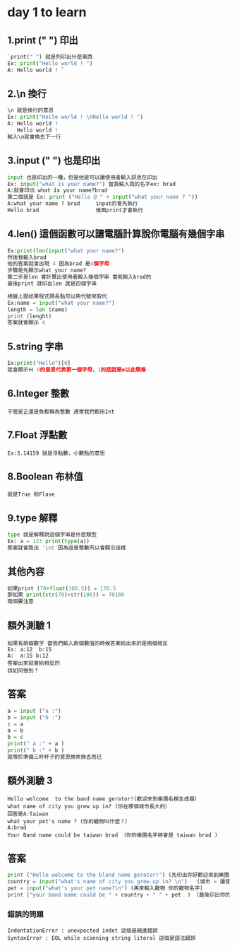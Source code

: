 # day 1 to learn


## 1.print (" ") 印出
```py
`print(" ") 就是列印出什麼東西
Ex: print("Hello world ! ")
A: Hello world ! `
```
## 2.\n 換行
```py
\n 就是換行的意思
Ex: print("Hello world ! \nHello world ! ")
A: Hello world ! 
   Hello world !
輸入\n就會換去下一行
```
## 3.input (" ")  也是印出
```py
input 也是印出的一種，但是他是可以讓使用者輸入訊息在印出
Ex: input("what is your name?") 當我輸入我的名字ex: brad
A:就會印出 what is your name?brad
第二個就是 Ex: print ("Hello @ " + input("what your name ? "))
A:what your name ? brad     input的會先執行
Hello brad                  後面print才會執行
```
## 4.len() 這個函數可以讓電腦計算說你電腦有幾個字串
```py
Ex:print(len(input("what your name?") 
然後我輸入brad
他的答案就會出現 4 因為brad 是4個字母
步驟是先顯示what your name?
第二步是len 會計算出使用者輸入幾個字串 當我輸入brad的
最後print 就印出len 就是四個字串
```

```py
根據上提如果程式碼長點可以用代號來取代
Ex:name = input("what your name?")
length = len (name)
print (lenght)
答案就會顯示 4 
```
## 5.string 字串
```py
Ex:print("Hello")[0]
就會顯示Ｈ 0的意思代表第一個字母，1的話就是e以此類推
```
## 6.Integer 整數
```
不管是正還是負都稱為整數 通常我們都用Int
```
## 7.Float 浮點數
```
Ex:3.14159 就是浮點數，小數點的意思
```
## 8.Boolean 布林值
```
就是True 和Flase
```
## 9.type 解釋
```py
type 就是解釋說這個字串是什麼類型
Ex: a = 123 print(type(a)) 
答案就會跑出 'int'因為這是整數所以會顯示這樣
```
## 其他內容
```py
如果print (70+float(100.5)) = 170.5
那如果 print(str(70)+str(100)) = 70100
兩個要注意
```
## 額外測驗 1
```
如果有兩個數字 當我們輸入兩個數值的時候答案給出來的是兩個相反
Ex: a:12  b:15
A:  a:15 b:12 
答案出來就會給相反的
該如何做到？
```
## 答案
```py
a = input ("a :") 
b = input ("b :")
c = a
a = b 
b = c
print(" a :" + a )
print(" b :" + b )
就等於準備三杯杯子的意思換來換去而已
```
## 額外測驗 3 
```
Hello welcome  to the band name gerator!(歡迎來到樂團名稱生成器）
what name of city you grew up in? (你在哪個城市長大的）
回答是A:Taiwan 
what your pet's name ? (你的寵物叫什麼？）
A:brad
Your Band name could be taiwan brad （你的樂團名字將會是 taiwan brad )
```
## 答案
```py
print ("Hello welcome to the bland name gerator!") (先印出你好歡迎來到樂團名稱製造器)
country = input("what's name of city you grew up in? \n")   (城市 = 讓使用者可以輸入你在哪裡生長的)
pet = input("what's your pet name?\n") (再來輸入寵物 你的寵物名字)
print ("your band name could be " + country + " " + pet  ) （最後印出你的樂團名稱應該會叫 使用者輸入的 城市名和寵物名 )
```
### 錯誤的問題
```
IndentationError : unexpected indet 這個是縮進錯誤
SyntaxError : EOL while scanning string literal 這個是語法錯誤
```
